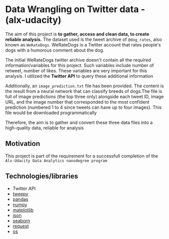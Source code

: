 # Data Wrangling on Twitter data - (alx-udacity)

The aim of this project is **to gather, access and clean data, to create reliable analysis.**  The dataset used is the tweet archive of `@dog_rates`, also known as `WeRateDogs`. WeRateDogs is a Twitter account that rates people's dogs with a humorous comment about the dog.

The initial WeRateDogs twitter archive doesn't contain all the required information/variables for this project. Such variables include number of retweet, number of likes. These variables are very important for this analysis. I utilized the **Twitter API** to query these additional information

Additionally, an `image_prediction.txt` file has been provided. The content is the result from a neural network that can classify breeds of dogs.The file is full of image predictions (the top three only) alongside each tweet ID, image URL, and the image number that corresponded to the most confident prediction (numbered 1 to 4 since tweets can have up to four images). This file would be downloaded programmatically

Therefore, the aim is to gather and convert these three data files into a high-quality data, reliable for analysis

## Motivation

This project is part of the requirement for a successfull completion of the `Alx-Udacity Data Analytics nanodegree program`

## Technologies/libraries
- Twitter API
- [tweepy](https://www.tweepy.org/)
- [pandas](https://pandas.pydata.org/pandas-docs/stable/index.html)
- [numpy](https://numpy.org/)
- [matplotlib](https://matplotlib.org/)
- [json](https://docs.python.org/3/library/json.html)
- [seaborn](https://seaborn.pydata.org/)
- [request](https://docs.python.org/3/library/urllib.request.html)
- [os](https://docs.python.org/3/library/os.html)
